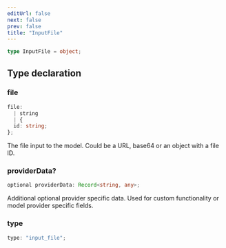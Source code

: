 ```yaml
---
editUrl: false
next: false
prev: false
title: "InputFile"
---
```


```ts
type InputFile = object;
```

## Type declaration

### file

```ts
file: 
  | string
  | {
  id: string;
};
```

The file input to the model. Could be a URL, base64 or an object with a file ID.

### providerData?

```ts
optional providerData: Record<string, any>;
```

Additional optional provider specific data. Used for custom functionality or model provider
specific fields.

### type

```ts
type: "input_file";
```
